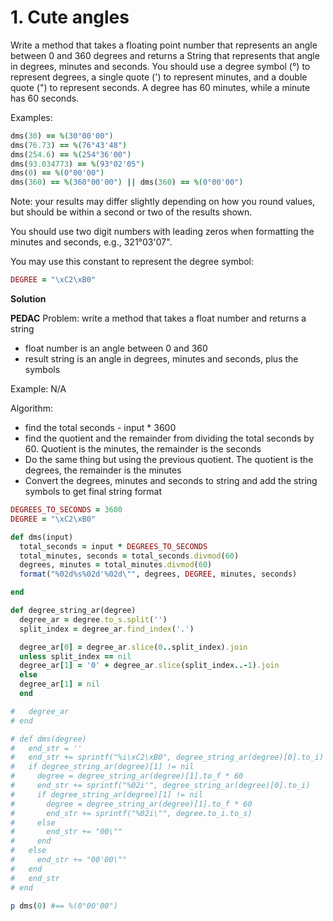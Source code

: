 # 1. Cute angles

Write a method that takes a floating point number that represents an angle between 0 and 360 degrees and returns a String that represents that angle in degrees, minutes and seconds. You should use a degree symbol (°) to represent degrees, a single quote (') to represent minutes, and a double quote (") to represent seconds. A degree has 60 minutes, while a minute has 60 seconds.

Examples:

```ruby
dms(30) == %(30°00'00")
dms(76.73) == %(76°43'48")
dms(254.6) == %(254°36'00")
dms(93.034773) == %(93°02'05")
dms(0) == %(0°00'00")
dms(360) == %(360°00'00") || dms(360) == %(0°00'00")
```

Note: your results may differ slightly depending on how you round values, but should be within a second or two of the results shown.

You should use two digit numbers with leading zeros when formatting the minutes and seconds, e.g., 321°03'07".

You may use this constant to represent the degree symbol:

```ruby
DEGREE = "\xC2\xB0"
```
**Solution**

**PEDAC**
Problem: write a method that takes a float number and returns a string 
  - float number is an angle between 0 and 360
  - result string is an angle in degrees, minutes and seconds, plus the symbols

Example:
N/A

Algorithm:
- find the total seconds - input * 3600
- find the quotient and the remainder from dividing the total seconds by 60. Quotient is the minutes, the remainder is the seconds
- Do the same thing but using the previous quotient. The quotient is the degrees, the remainder is the minutes
- Convert the degrees, minutes and seconds to string and add the string symbols to get final string format

```ruby
DEGREES_TO_SECONDS = 3600
DEGREE = "\xC2\xB0"

def dms(input)
  total_seconds = input * DEGREES_TO_SECONDS
  total_minutes, seconds = total_seconds.divmod(60)
  degrees, minutes = total_minutes.divmod(60)
  format("%02d%s%02d'%02d\"", degrees, DEGREE, minutes, seconds)

end

def degree_string_ar(degree)
  degree_ar = degree.to_s.split('')
  split_index = degree_ar.find_index('.')

  degree_ar[0] = degree_ar.slice(0..split_index).join
  unless split_index == nil
  degree_ar[1] = '0' + degree_ar.slice(split_index..-1).join
  else
  degree_ar[1] = nil
  end

#   degree_ar
# end

# def dms(degree)
#   end_str = ''
#   end_str += sprintf("%i\xC2\xB0", degree_string_ar(degree)[0].to_i)
#   if degree_string_ar(degree)[1] != nil
#     degree = degree_string_ar(degree)[1].to_f * 60
#     end_str += sprintf("%02i'", degree_string_ar(degree)[0].to_i)
#     if degree_string_ar(degree)[1] != nil
#       degree = degree_string_ar(degree)[1].to_f * 60
#       end_str += sprintf("%02i\"", degree.to_i.to_s)
#     else
#       end_str += "00\""
#     end
#   else
#     end_str += "00'00\""
#   end
#   end_str
# end

p dms(0) #== %(0°00'00")
```